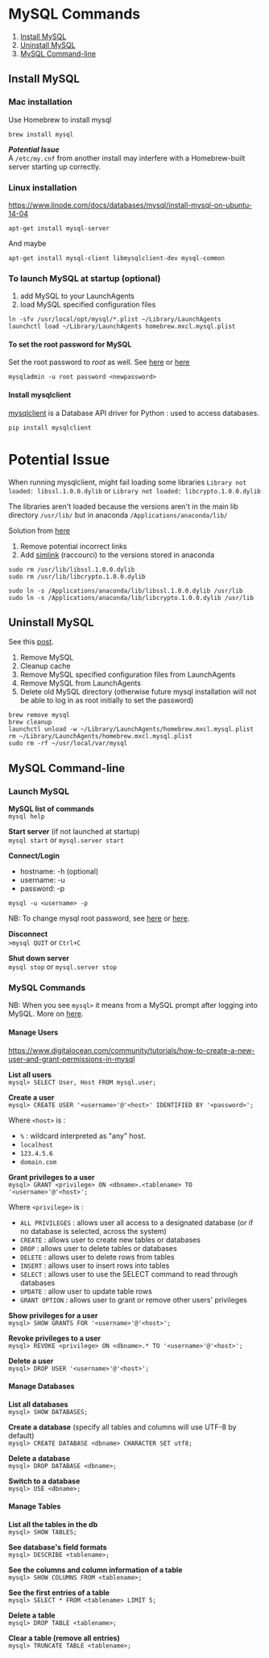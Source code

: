 # MySQL Commands

1. [Install MySQL](#-install-mysql)
2. [Uninstall MySQL](#-uninstall-mysql)
3. [MySQL Command-line]()

## Install MySQL

### Mac installation

Use Homebrew to install mysql

```
brew install mysql
```

**_Potential Issue_**  
A `/etc/my.cnf` from another install may interfere with a Homebrew-built server starting up correctly.

### Linux installation

<https://www.linode.com/docs/databases/mysql/install-mysql-on-ubuntu-14-04>

```
apt-get install mysql-server
```

And maybe

```
apt-get install mysql-client libmysqlclient-dev mysql-common
```

### To launch MySQL at startup (optional)

1. add MySQL to your LaunchAgents
2. load MySQL specified configuration files

```
ln -sfv /usr/local/opt/mysql/*.plist ~/Library/LaunchAgents
launchctl load ~/Library/LaunchAgents homebrew.mxcl.mysql.plist
```

#### To set the root password for MySQL

Set the root password to _root_ as well. See [here](https://www.howtoforge.com/setting-changing-resetting-mysql-root-passwords) or [here](http://www.cyberciti.biz/faq/mysql-change-root-password/)

```
mysqladmin -u root password <newpassword>
```

#### Install mysqlclient

[mysqlclient](https://github.com/PyMySQL/mysqlclient-python) is a Database API driver for Python : used to access databases.

```
pip install mysqlclient
```

# Potential Issue

When running mysqlclient, might fail loading some libraries `Library not loaded: libssl.1.0.0.dylib` or `Library not loaded: libcrypto.1.0.0.dylib`

The libraries aren't loaded because the versions aren't in the main lib directory `/usr/lib/` but in anaconda `/Applications/anaconda/lib/`

Solution from [here](http://stackoverflow.com/questions/27264574/import-psycopg2-library-not-loaded-libssl-1-0-0-dylib)

1. Remove potential incorrect links
2. Add [simlink](https://en.wikipedia.org/wiki/Symbolic_link) (raccourci) to the versions stored in anaconda

```
sudo rm /usr/lib/libssl.1.0.0.dylib
sudo rm /usr/lib/libcrypto.1.0.0.dylib

sudo ln -s /Applications/anaconda/lib/libssl.1.0.0.dylib /usr/lib
sudo ln -s /Applications/anaconda/lib/libcrypto.1.0.0.dylib /usr/lib
```

## Uninstall MySQL

See this [post](http://stackoverflow.com/questions/4359131/brew-install-mysql-on-mac-os).

1. Remove MySQL
2. Cleanup cache
3. Remove MySQL specified configuration files from LaunchAgents
4. Remove MySQL from LaunchAgents
5. Delete old MySQL directory (otherwise future mysql installation will not be able to log in as root initially to set the password)

```
brew remove mysql
brew cleanup
launchctl unload -w ~/Library/LaunchAgents/homebrew.mxcl.mysql.plist
rm ~/Library/LaunchAgents/homebrew.mxcl.mysql.plist
sudo rm -rf ~/usr/local/var/mysql
```

## MySQL Command-line

### Launch MySQL

**MySQL list of commands**  
`mysql help`

**Start server** (if not launched at startup)  
`mysql start` or `mysql.server start`

**Connect/Login**

- hostname: -h (optional)
- username: -u
- password: -p

```
mysql -u <username> -p
```

NB: To change mysql root password, see [here](https://www.howtoforge.com/setting-changing-resetting-mysql-root-passwords) or [here](http://www.cyberciti.biz/faq/mysql-change-root-password/).

**Disconnect**  
`>mysql QUIT` or `Ctrl+C`

**Shut down server**  
`mysql stop` or `mysql.server stop`

### MySQL Commands

NB: When you see `mysql>` it means from a MySQL prompt after logging into MySQL. More on [here](https://www.pantz.org/software/mysql/mysqlcommands.html).

#### Manage Users

https://www.digitalocean.com/community/tutorials/how-to-create-a-new-user-and-grant-permissions-in-mysql

**List all users**  
`mysql> SELECT User, Host FROM mysql.user;`

**Create a user**  
`mysql> CREATE USER '<username>'@'<host>' IDENTIFIED BY '<password>';`

Where `<host>` is :

- `%` : wildcard interpreted as "any" host.
- `localhost`
- `123.4.5.6`
- `domain.com`

**Grant privileges to a user**  
`mysql> GRANT <privilege> ON <dbname>.<tablename> TO '<username>'@'<host>';`

Where `<privilege>` is :

- `ALL PRIVILEGES` : allows user all access to a designated database (or if no database is selected, across the system)
- `CREATE` : allows user to create new tables or databases
- `DROP` : allows user to delete tables or databases
- `DELETE` : allows user to delete rows from tables
- `INSERT` : allows user to insert rows into tables
- `SELECT` : allows user to use the SELECT command to read through databases
- `UPDATE` : allow user to update table rows
- `GRANT OPTION` : allows user to grant or remove other users' privileges

**Show privileges for a user**  
`mysql> SHOW GRANTS FOR '<username>'@'<host>';`

**Revoke privileges to a user**  
`mysql> REVOKE <privilege> ON <dbname>.* TO '<username>'@'<host>';`

**Delete a user**  
`mysql> DROP USER '<username>'@'<host>';`

#### Manage Databases

**List all databases**  
`mysql> SHOW DATABASES;`

**Create a database** (specify all tables and columns will use UTF-8 by default)  
`mysql> CREATE DATABASE <dbname> CHARACTER SET utf8;`

**Delete a database**  
`mysql> DROP DATABASE <dbname>;`

**Switch to a database**  
`mysql> USE <dbname>;`

#### Manage Tables

**List all the tables in the db**  
`mysql> SHOW TABLES;`

**See database's field formats**  
`mysql> DESCRIBE <tablename>;`

**See the columns and column information of a table**  
`mysql> SHOW COLUMNS FROM <tablename>;`

**See the first entries of a table**  
`mysql> SELECT * FROM <tablename> LIMIT 5;`

**Delete a table**  
`mysql> DROP TABLE <tablename>;`

**Clear a table (remove all entries)**  
`mysql> TRUNCATE TABLE <tablename>;`
